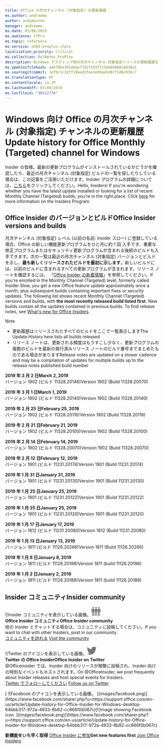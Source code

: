 ```yaml
---
title: Office の月次チャンネル (対象指定) の更新履歴
ms.author: andrewmo
author: andymosten
manager: andrewmo
ms.date: 03/08/2019
ms.audience: ITPro
ms.topic: reference
ms.service: o365-proplus-itpro
localization_priority: Critical
ms.collection: RelNotes_ProPlus
description: Windows デスクトップ用の月次チャンネル 対象指定リリースの更新履歴を Insider の皆様に提供します。
ms.openlocfilehash: a4b79be302debe7782f193ff15de65888c8d30a1
ms.sourcegitcommit: 1efbc1c32ff19eed3fee3eb9ae5d67f1d6c036c7
ms.translationtype: HT
ms.contentlocale: ja-JP
ms.lasthandoff: 03/09/2019
ms.locfileid: "30512776"
---
```

# <a name="update-history-for-office-monthly-targeted-channel-for-windows"></a><span data-ttu-id="50396-103">Windows 向け Office の月次チャンネル (対象指定) チャンネルの更新履歴</span><span class="sxs-lookup"><span data-stu-id="50396-103">Update history for Office Monthly (Targeted) channel for Windows</span></span>

<span data-ttu-id="50396-p101">Insider の皆様。最新の更新プログラムがインストールされているかどうかを確認したり、最近の月次チャンネル (対象指定) ビルドの一覧を探したりしている場合は、この記事をご活用いただけます。Insider プログラムの詳細については、[こちら](https://insider.office.com/)をクリックしてください。</span><span class="sxs-lookup"><span data-stu-id="50396-p101">Hello, Insiders! If you're wondering whether you have the latest update installed or looking for a list of recent Monthly Channel (Targeted) builds, you're in the right place. Click [here](https://insider.office.com/) for more information on the Insiders Program.</span></span>

## <a name="office-insider-versions-and-builds"></a><span data-ttu-id="50396-107">Office Insider のバージョンとビルド</span><span class="sxs-lookup"><span data-stu-id="50396-107">Office Insider versions and builds</span></span>

<span data-ttu-id="50396-p102">月次チャンネル (対象指定) レベル (以前の名前: Insider スロー) に登録している場合、Office の新しい機能更新プログラムをひと月に約 1 回 入手でき、重要な修正プログラムまたはセキュリティ更新プログラムが含まれる後続のビルドも入手できます。次の一覧は最近の月次チャンネル (対象指定) バージョンとビルドを示し、**最も新しくリリースされたビルドを最初に示します**。新しいビルドには、以前のビルドに含まれるすべての更新プログラムが含まれます。リリース ノートを確認するには、 「[Office Insider の新着情報](https://support.office.com/ja-JP/article/what-s-new-for-office-insiders-c152d1e2-96ff-4ce9-8c14-e74e13847a24)」を参照してください。</span><span class="sxs-lookup"><span data-stu-id="50396-p102">If you're enrolled in the Monthly Channel (Targeted) level, formerly called Insider Slow, you get a new Office feature update approximately once a month, plus subsequent builds containing important fixes or security updates. The following list shows recent Monthly Channel (Targeted) versions and builds, with **the most recently released build listed first**. New builds contain all the updates contained in previous builds. To find release notes, see [What's new for Office Insiders](https://support.office.com/ja-JP/article/what-s-new-for-office-insiders-c152d1e2-96ff-4ce9-8c14-e74e13847a24).</span></span>

> [!NOTE]
> - <span data-ttu-id="50396-112">更新履歴はリリースされたすべてのビルドをここで一覧表示します</span><span class="sxs-lookup"><span data-stu-id="50396-112">The Update History here lists all builds released</span></span>
> - <span data-ttu-id="50396-113">リリース ノートは、更新される頻度はもうすこし少なく、更新プログラムの複数のビルドを最新の発行済みリリース ノートのビルド番号までまとめたものである場合があります</span><span class="sxs-lookup"><span data-stu-id="50396-113">Release notes are updated on a slower cadence and may be a compilation of updates for multiple builds up to the release notes published build number</span></span>

<span data-ttu-id="50396-114">**2019 年 3 月 2 日**</span><span class="sxs-lookup"><span data-stu-id="50396-114">**March 2, 2019**</span></span><br/> <span data-ttu-id="50396-115">バージョン 1902 (ビルド 11328.20146)</span><span class="sxs-lookup"><span data-stu-id="50396-115">Version 1902 (Build 11328.20070)</span></span><br/>

<span data-ttu-id="50396-116">**2019 年 3 月 1 日**</span><span class="sxs-lookup"><span data-stu-id="50396-116">**March 1, 2019**</span></span><br/> <span data-ttu-id="50396-117">バージョン 1902 (ビルド 11328.20140)</span><span class="sxs-lookup"><span data-stu-id="50396-117">Version 1902 (Build 11328.20140)</span></span><br/>

<span data-ttu-id="50396-118">**2019 年 2 月 25 日**</span><span class="sxs-lookup"><span data-stu-id="50396-118">**February 25, 2019**</span></span><br/> <span data-ttu-id="50396-119">バージョン 1902 (ビルド 11328.20116)</span><span class="sxs-lookup"><span data-stu-id="50396-119">Version 1902 (Build 11328.20116)</span></span><br/>

<span data-ttu-id="50396-120">**2019 年 2 月 21 日**</span><span class="sxs-lookup"><span data-stu-id="50396-120">**February 21, 2019**</span></span><br/> <span data-ttu-id="50396-121">バージョン 1902 (ビルド 11328.20100)</span><span class="sxs-lookup"><span data-stu-id="50396-121">Version 1902 (Build 11328.20100)</span></span><br/>

<span data-ttu-id="50396-122">**2019 年 2 月 14 日**</span><span class="sxs-lookup"><span data-stu-id="50396-122">**February 14, 2019**</span></span><br/> <span data-ttu-id="50396-123">バージョン 1902 (ビルド 11328.20070)</span><span class="sxs-lookup"><span data-stu-id="50396-123">Version 1902 (Build 11328.20070)</span></span><br/>

<span data-ttu-id="50396-124">**2019 年 2 月 12 日**</span><span class="sxs-lookup"><span data-stu-id="50396-124">**February 12, 2019**</span></span><br/> <span data-ttu-id="50396-125">バージョン 1901 (ビルド 11231.20174)</span><span class="sxs-lookup"><span data-stu-id="50396-125">Version 1901 (Build 11231.20174)</span></span><br/>

<span data-ttu-id="50396-126">**2019 年 1 月 31 日**</span><span class="sxs-lookup"><span data-stu-id="50396-126">**January 31, 2019**</span></span><br/> <span data-ttu-id="50396-127">バージョン 1901 (ビルド 11231.20130)</span><span class="sxs-lookup"><span data-stu-id="50396-127">Version 1901 (Build 11231.20130)</span></span><br/> 

<span data-ttu-id="50396-128">**2019 年 1 月 25 日**</span><span class="sxs-lookup"><span data-stu-id="50396-128">**January 25, 2019**</span></span><br/> <span data-ttu-id="50396-129">バージョン 1901 (ビルド 11231.20122)</span><span class="sxs-lookup"><span data-stu-id="50396-129">Version 1901 (Build 11231.20122)</span></span><br/> 

<span data-ttu-id="50396-130">**2019 年 1 月 25 日**</span><span class="sxs-lookup"><span data-stu-id="50396-130">**January 25, 2019**</span></span><br/> <span data-ttu-id="50396-131">バージョン 1901 (ビルド 11231.20120)</span><span class="sxs-lookup"><span data-stu-id="50396-131">Version 1901 (Build 11231.20120)</span></span><br/> 

<span data-ttu-id="50396-132">**2019 年 1 月 17 日**</span><span class="sxs-lookup"><span data-stu-id="50396-132">**January 17, 2019**</span></span><br/> <span data-ttu-id="50396-133">バージョン 1812 (ビルド 11231.20080)</span><span class="sxs-lookup"><span data-stu-id="50396-133">Version 1812 (Build 11231.20080)</span></span><br/> 

<span data-ttu-id="50396-134">**2019 年 1 月 13 日**</span><span class="sxs-lookup"><span data-stu-id="50396-134">**January 13, 2019**</span></span><br/> <span data-ttu-id="50396-135">バージョン 1811 (ビルド 11126.20266)</span><span class="sxs-lookup"><span data-stu-id="50396-135">Version 1811 (Build 11126.20266)</span></span><br/>

<span data-ttu-id="50396-136">**2019 年 1 月 8 日**</span><span class="sxs-lookup"><span data-stu-id="50396-136">**January 8, 2019**</span></span><br/> <span data-ttu-id="50396-137">バージョン 1811 (ビルド 11126.20196)</span><span class="sxs-lookup"><span data-stu-id="50396-137">Version 1811 (build 11126.20196)</span></span><br/> 

<span data-ttu-id="50396-138">**2019 年 1 月 2 日**</span><span class="sxs-lookup"><span data-stu-id="50396-138">**January 2, 2019**</span></span><br/> <span data-ttu-id="50396-139">バージョン 1811 (ビルド 11126.20188)</span><span class="sxs-lookup"><span data-stu-id="50396-139">Version 1811 (build 11126.20188)</span></span><br/> 


## <a name="insider-community"></a><span data-ttu-id="50396-140">Insider コミュニティ</span><span class="sxs-lookup"><span data-stu-id="50396-140">Insider community</span></span>

<span data-ttu-id="50396-141">![Insider コミュニティを表示している画像。</span><span class="sxs-lookup"><span data-stu-id="50396-141">![Image showing insider community.</span></span> ](images/insidercommunity.png)<br/>
<span data-ttu-id="50396-142">**Office Insider コミュニティ**</span><span class="sxs-lookup"><span data-stu-id="50396-142">**Office Insider community**</span></span><br/> <span data-ttu-id="50396-143">他の Insider とチャットする場合は、コミュニティに投稿してください。</span><span class="sxs-lookup"><span data-stu-id="50396-143">If you want to chat with other Insiders, post in our community.</span></span><br/><span data-ttu-id="50396-144"> 
[コミュニティを訪れる](https://go.microsoft.com/fwlink/?linkid=843493)</span><span class="sxs-lookup"><span data-stu-id="50396-144"> 
[Visit the community](https://go.microsoft.com/fwlink/?linkid=843493)</span></span><br/> 

<span data-ttu-id="50396-145">![Twitter のアイコンを表示している画像。</span><span class="sxs-lookup"><span data-stu-id="50396-145">![Image showing twitter icon.</span></span> ](images/twitter.png)<br/>
<span data-ttu-id="50396-146">**Twitter の Office Insider**</span><span class="sxs-lookup"><span data-stu-id="50396-146">**Office Insider on Twitter**</span></span><br/> <span data-ttu-id="50396-147">@Officeinsider では、Insider 向けのリリースが頻繁に投稿され、Insider 向けの特別なイベントもホストされます。</span><span class="sxs-lookup"><span data-stu-id="50396-147">On @OfficeInsider, we post frequently about Insider releases and host special events for Insiders.</span></span><br/><span data-ttu-id="50396-148"> 
[Twitter でフォローしてください](https://go.microsoft.com/fwlink/?linkid=717717)</span><span class="sxs-lookup"><span data-stu-id="50396-148"> 
[Follow us on Twitter](https://go.microsoft.com/fwlink/?linkid=717717)</span></span><br/> 

<span data-ttu-id="50396-149">
  [
  ![Facebook のアイコンを表示している画像。 ](images/facebook.png)](https://www.facebook.com/sharer.php?u=https://support.office.com/en-us/article/Update-history-for-Office-Insider-for-Windows-desktop-64bbb317-972a-4933-8b82-cc866f0b067c)</span><span class="sxs-lookup"><span data-stu-id="50396-149">[![Image showing Facebook icon. ](images/facebook.png)](https://www.facebook.com/sharer.php?u=https://support.office.com/en-us/article/Update-history-for-Office-Insider-for-Windows-desktop-64bbb317-972a-4933-8b82-cc866f0b067c)</span></span>       


<span data-ttu-id="50396-150">**新機能をいち早く取得**
[Office Insider に参加](https://insider.office.com/)</span><span class="sxs-lookup"><span data-stu-id="50396-150">**Get new features first**
[Join Office Insiders](https://insider.office.com/)</span></span>